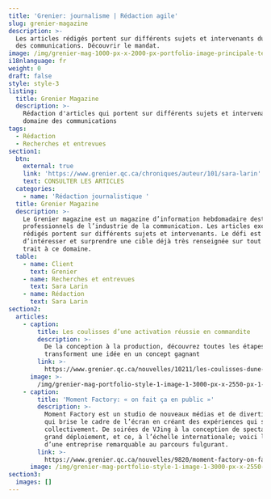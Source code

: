 ```yaml
---
title: 'Grenier: journalisme | Rédaction agile'
slug: grenier-magazine
description: >-
  Les articles rédigés portent sur différents sujets et intervenants du domaine
  des communications. Découvrir le mandat. 
image: /img/grenier-mag-1000-px-x-2000-px-portfolio-image-principale-template-1-.png
i18nlanguage: fr
weight: 0
draft: false
style: style-3
listing:
  title: Grenier Magazine
  description: >-
    Rédaction d'articles qui portent sur différents sujets et intervenants du
    domaine des communications
tags:
  - Rédaction
  - Recherches et entrevues
section1:
  btn:
    external: true
    link: 'https://www.grenier.qc.ca/chroniques/auteur/101/sara-larin'
    text: CONSULTER LES ARTICLES
  categories:
    - name: 'Rédaction journalistique '
  title: Grenier Magazine
  description: >-
    Le Grenier magazine est un magazine d’information hebdomadaire destiné aux
    professionnels de l’industrie de la communication. Les articles exclusifs
    rédigés portent sur différents sujets et intervenants. Le défi est
    d’intéresser et surprendre une cible déjà très renseignée sur tout ce qui a
    trait à ce domaine.
  table:
    - name: Client
      text: Grenier
    - name: Recherches et entrevues
      text: Sara Larin
    - name: Rédaction
      text: Sara Larin
section2:
  articles:
    - caption:
        title: Les coulisses d’une activation réussie en commandite
        description: >-
          De la conception à la production, découvrez toutes les étapes qui
          transforment une idée en un concept gagnant
        link: >-
          https://www.grenier.qc.ca/nouvelles/10211/les-coulisses-dune-activation-reussie-en-commandite
      image: >-
        /img/grenier-mag-portfolio-style-1-image-1-3000-px-x-2550-px-1-rev1-low.jpg
    - caption:
        title: 'Moment Factory: « on fait ça en public »'
        description: >-
          Moment Factory est un studio de nouveaux médias et de divertissement
          qui brise le cadre de l’écran en créant des expériences qui se vivent
          collectivement. De soirées de VJing à la conception de spectacles à
          grand déploiement, et ce, à l’échelle internationale; voici l’histoire
          d’une entreprise remarquable au parcours fulgurant. 
        link: >-
          https://www.grenier.qc.ca/nouvelles/9820/moment-factory-on-fait-ca-en-public
      image: /img/grenier-mag-portfolio-style-1-image-1-3000-px-x-2550-px-low.jpg
section3:
  images: []
---
```


